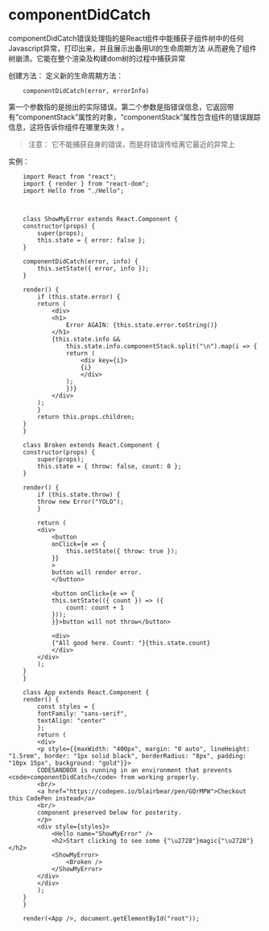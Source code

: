 # componentDidCatch

componentDidCatch错误处理指的是React组件中能捕获子组件树中的任何Javascript异常，打印出来，并且展示出备用UI的生命周期方法 从而避免了组件树崩溃。它能在整个渲染及构建dom树的过程中捕获异常

创建方法： 定义新的生命周期方法：

        componentDidCatch(error, errorInfo)

第一个参数指的是抛出的实际错误。第二个参数是指错误信息，它返回带有“componentStack”属性的对象，“componentStack”属性包含组件的错误跟踪信息，这将告诉你组件在哪里失效！。

> 注意： 它不能捕获自身的错误，而是将错误传给离它最近的异常上


实例：

        import React from "react";
        import { render } from "react-dom";
        import Hello from "./Hello";



        class ShowMyError extends React.Component {
        constructor(props) {
            super(props);
            this.state = { error: false };
        }

        componentDidCatch(error, info) {
            this.setState({ error, info });
        }

        render() {
            if (this.state.error) {
            return (
                <div>
                <h1>
                    Error AGAIN: {this.state.error.toString()}
                </h1>
                {this.state.info &&
                    this.state.info.componentStack.split("\n").map(i => {
                    return (
                        <div key={i}>
                        {i}
                        </div>
                    );
                    })}
                </div>
            );
            }
            return this.props.children;
        }
        }

        class Broken extends React.Component {
        constructor(props) {
            super(props);
            this.state = { throw: false, count: 0 };
        }

        render() {
            if (this.state.throw) {
            throw new Error("YOLO");
            }

            return (
            <div>
                <button
                onClick={e => {
                    this.setState({ throw: true });
                }}
                >
                button will render error.
                </button>
                
                <button onClick={e => {
                this.setState(({ count }) => ({
                    count: count + 1
                }));
                }}>button will not throw</button>

                <div>
                {"All good here. Count: "}{this.state.count}
                </div>
            </div>
            );
        }
        }

        class App extends React.Component {
        render() {
            const styles = {
            fontFamily: "sans-serif",
            textAlign: "center"
            };
            return (
            <div>
            <p style={{maxWidth: "400px", margin: "0 auto", lineHeight: "1.5rem", border: "1px solid black", borderRadius: "8px", padding: "10px 15px", background: "gold"}}>
            CODESANDBOX is running in an environment that prevents <code>componentDidCatch</code> from working properly. 
            <br/> 
            <a href="https://codepen.io/blairbear/pen/GQrMPW">Checkout this CodePen instead</a>
            <br/>
            component preserved below for posterity.
            </p>
            <div style={styles}>
                <Hello name="ShowMyError" />
                <h2>Start clicking to see some {"\u2728"}magic{"\u2728"}</h2>
                <ShowMyError>
                    <Broken />
                </ShowMyError>
            </div>
            </div>
            );
        }
        }

        render(<App />, document.getElementById("root"));


